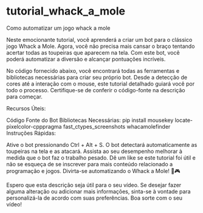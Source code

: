# tutorial_whack_a_mole
Como automatizar um jogo whack a mole

Neste emocionante tutorial, você aprenderá a criar um bot para o clássico jogo Whack a Mole. Agora, você não precisa mais cansar o braço tentando acertar todas as toupeiras que aparecem na tela. Com este bot, você poderá automatizar a diversão e alcançar pontuações incríveis.

No código fornecido abaixo, você encontrará todas as ferramentas e bibliotecas necessárias para criar seu próprio bot. Desde a detecção de cores até a interação com o mouse, este tutorial detalhado guiará você por todo o processo. Certifique-se de conferir o código-fonte na descrição para começar.

Recursos Úteis:

Código Fonte do Bot
Bibliotecas Necessárias: pip install mousekey locate-pixelcolor-cpppragma fast_ctypes_screenshots whacamolefinder
Instruções Rápidas:

Ative o bot pressionando Ctrl + Alt + S.
O bot detectará automaticamente as toupeiras na tela e as atacará.
Assista ao seu desempenho melhorar à medida que o bot faz o trabalho pesado.
Dê um like se este tutorial foi útil e não se esqueça de se inscrever para mais conteúdo relacionado a programação e jogos. Divirta-se automatizando o Whack a Mole! 🔨🎮

Espero que esta descrição seja útil para o seu vídeo. Se desejar fazer alguma alteração ou adicionar mais informações, sinta-se à vontade para personalizá-la de acordo com suas preferências. Boa sorte com o seu vídeo!
